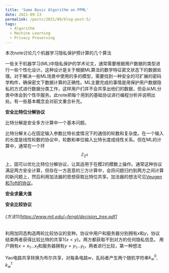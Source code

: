 ```yaml
---
title: 'Some Basic Algorithm on PPML'
date: 2021-09-13
permalink: /posts/2021/09/blog-post-5/
tags:
  - Algorithm
  - Machine Learning
  - Privacy Preserving
---
```


本次note讨论几个机器学习隐私保护预计算的几个算法

一些关于机器学习(ML)中隐私保护的学术论文，通常需要根据用户数据的类型进行一些个性化设计。这种设计是关于根据ML算法的数学特征密文状态下的数据处理。对于解决一些ML场景中使用的多的模型，需要找到一种安全的可扩展的密码学构件，确保密文下数据计算的正确性。ML主要完成的事情是用保护用户数据隐私的方式进行数据分类工作，这样用户们并不会共享出他们的数据，但会从ML分类中体会到个性华服务。此note把每个用到的基础协议进行编程分析并说明出处。有一些基本概念会对前文重合补充。

**安全比特位分解协议**

比特分解是安全多方计算中一个基本问题。

比特分解关心在固定输入参数比特长度情况下的通信的轮数和复杂度。在一个输入的长度是线性轮数的协议中，轮数和单位输入比特长度成线性关系。但在ML的计算中，通常在一个环$$\mathbb{Z}_{2^q}$$上，固可以优化比特位分解协议，让其适用于在模$2$的模数上操作。通常这种协议满足两方安全计算，但存在一方恶意的三方计算中，会将问题归约到两方之间计算的新问题上，然后利用加法器的思想获取比特位共享。加法器的想法可见[Veugen和Toft的协议](https://home.cyber.ee/~peeter/research/ccs2015.pdf)。





**安全求最大值**


**安全比较协议**

###### (方法1)[https://www.mit.edu/~fengt/decision_tree.pdf]

利用加同态构造两轮比较协议的变种。协议中用户和服务器分别拥有$x$和$y$，协议结束两者获得比较比特的共享$1 \{ x<y \}$。两方都获取不到对方的任何隐私信息。
用户拥有$x = x_1 \dots x_t$和服务器拥有$y = y_1 \dots y_t$，两者进行比较，第一种想法

Yao电路共享转换为布尔共享，对每条电路$w$，乱码者产生两个随机字符串$k^0_w, k^1_w$